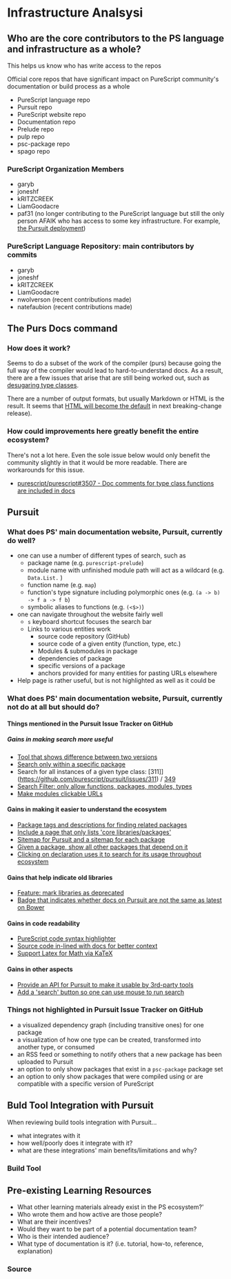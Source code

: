 # Infrastructure Analsysi

## Who are the core contributors to the PS language and infrastructure as a whole?

This helps us know who has write access to the repos

Official core repos that have significant impact on PureScript community's documentation or build process as a whole

- PureScript language repo
- Pursuit repo
- PureScript website repo
- Documentation repo
- Prelude repo
- pulp repo
- psc-package repo
- spago repo

### PureScript Organization Members

- garyb
- joneshf
- kRITZCREEK
- LiamGoodacre
- paf31 (no longer contributing to the PureScript language but still the only person AFAIK who has access to some key infrastructure. For example, [the Pursuit deployment](https://github.com/purescript/pursuit/issues/385#issuecomment-456228798))

### PureScript Language Repository: main contributors by commits

- garyb
- joneshf
- kRITZCREEK
- LiamGoodacre
- nwolverson (recent contributions made)
- natefaubion (recent contributions made)

## The Purs Docs command

### How does it work?

Seems to do a subset of the work of the compiler (purs) because going the full way of the compiler would lead to hard-to-understand docs. As a result, there are a few issues that arise that are still being worked out, such as [desugaring type classes](https://github.com/purescript/purescript/issues/3264).

There are a number of output formats, but usually Markdown or HTML is the result. It seems that [HTML will become the default](https://github.com/purescript/purescript/issues/3489) in next breaking-change release).

### How could improvements here greatly benefit the entire ecosystem?

There's not a lot here. Even the sole issue below would only benefit the community slightly in that it would be more readable. There are workarounds for this issue.
- [purescript/purescript#3507 - Doc comments for type class functions are included in docs](https://github.com/purescript/purescript/issues/3507)

## Pursuit

### What does PS' main documentation website, Pursuit, currently do well?

- one can use a number of different types of search, such as
    - package name (e.g. `purescript-prelude`)
    - module name with unfinished module path will act as a wildcard (e.g. `Data.List.` )
    - function name (e.g. `map`)
    - function's type signature including polymorphic ones (e.g. `(a -> b) -> f a -> f b`)
    - symbolic aliases to functions (e.g. `(<$>)`)
- one can navigate throughout the website fairly well
    - `s` keyboard shortcut focuses the search bar
    - Links to various entities work
        - source code repository (GitHub)
        - source code of a given entity (function, type, etc.)
        - Modules & submodules in package
        - dependencies of package
        - specific versions of a package
        - anchors provided for many entities for pasting URLs elsewhere
- Help page is rather useful, but is not highlighted as well as it could be

### What does PS' main documentation website, Pursuit, currently not do at all but should do?

#### Things mentioned in the Pursuit Issue Tracker on GitHub

##### Gains in making search more useful

- [Tool that shows difference between two versions](https://github.com/purescript/pursuit/issues/139)
- [Search only within a specific package](https://github.com/purescript/pursuit/issues/179)
- Search for all instances of a given type class: [311]](https://github.com/purescript/pursuit/issues/311) / [349](https://github.com/purescript/pursuit/issues/349)
- [Search Filter: only allow functions, packages, modules, types](https://github.com/purescript/pursuit/issues/290)
- [Make modules clickable URLs](https://github.com/purescript/pursuit/issues/268)

#### Gains in making it easier to understand the ecosystem

- [Package tags and descriptions for finding related packages](https://github.com/purescript/pursuit/issues/147)
- [Include a page that only lists 'core libraries/packages'](https://github.com/purescript/pursuit/issues/326)
- [Sitemap for Pursuit and a sitemap for each package](https://github.com/purescript/pursuit/issues/106)
- [Given a package, show all other packages that depend on it](https://github.com/purescript/pursuit/issues/292)
- [Clicking on declaration uses it to search for its usage throughout ecosystem](https://github.com/purescript/pursuit/issues/168)

#### Gains that help indicate old libraries

- [Feature: mark libraries as deprecated](https://github.com/purescript/pursuit/issues/287)
- [Badge that indicates whether docs on Pursuit are not the same as latest on Bower](https://github.com/purescript/pursuit/issues/111)

#### Gains in code readability

- [PureScript code syntax highlighter](https://github.com/purescript/pursuit/issues/115)
- [Source code in-lined with docs for better context](https://github.com/purescript/pursuit/issues/137)
- [Support Latex for Math via KaTeX](https://github.com/purescript/pursuit/issues/155)

#### Gains in other aspects

- [Provide an API for Pursuit to make it usable by 3rd-party tools](https://github.com/purescript/pursuit/issues/180)
- [Add a 'search' button so one can use mouse to run search](https://github.com/purescript/pursuit/issues/347)

### Things not highlighted in Pursuit Issue Tracker on GitHub

- a visualized dependency graph (including transitive ones) for one package
- a visualization of how one type can be created, transformed into another type, or consumed
- an RSS feed or something to notify others that a new package has been uploaded to Pursuit
- an option to only show packages that exist in a `psc-package` package set
- an option to only show packages that were compiled using or are compatible with a specific version of PureScript

## Buld Tool Integration with Pursuit

When reviewing build tools integration with Pursuit...
- what integrates with it
- how well/poorly does it integrate with it?
- what are these integrations' main benefits/limitations and why?

### Build Tool

## Pre-existing Learning Resources

- What other learning materials already exist in the PS ecosystem?'
- Who wrote them and how active are those people?
- What are their incentives?
- Would they want to be part of a potential documentation team?
- Who is their intended audience?
- What type of documentation is it? (i.e. tutorial, how-to, reference, explanation)

### Source
